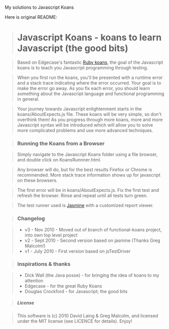 My solutions to Javascript Koans

Here is original README:

> # Javascript Koans - koans to learn Javascript (the good bits) #

> Based on Edgecase's fantastic
> [Ruby koans](http://github.com/edgecase/ruby_koans), the goal of the
> Javascript koans is to teach you Javascript programming through
> testing.

> When you first run the koans, you'll be presented with a runtime error and a
> stack trace indicating where the error occurred. Your goal is to make the
> error go away. As you fix each error, you should learn something about the
> Javascript language and functional programming in general.

> Your journey towards Javascript enlightenment starts in the koans/AboutExpects.js file. These
> koans will be very simple, so don't overthink them! As you progress through
> more koans, more and more Javascript syntax will be introduced which will allow
> you to solve more complicated problems and use more advanced techniques.

> ### Running the Koans from a Browser

> Simply navigate to the Javascript Koans folder using a file browser, and
> double click on KoansRunnner.html.

> Any browser will do, but for the best results Firefox or Chrome is
> recommended. More stack trace information shows up for javascript on these
> browsers.

> The first error will be in koans/AboutExpects.js. Fix the first test and
> refresh the browser. Rinse and repeat until all tests turn green.

> The test runner used is [Jasmine](http://pivotal.github.com/jasmine/) with a
> customized report viewer.

> ### Changelog

> *  v3 - Nov 2010  - Moved out of branch of functional-koans project, into own top level project
> *  v2 - Sept 2010 - Second version based on jasmine (Thanks Greg Malcolm!)
> *  v1 - July 2010 - First version based on jsTestDriver

> ### Inspirations & thanks

> *  Dick Wall (the Java posse) - for bringing the idea of koans to my attention
> *  Edgecase - for the great Ruby Koans
> *  Douglas Crockford - for Javascript; the good bits

> ##### License

> This software is (c) 2010 David Laing & Greg Malcolm, and licensed under the MIT license (see
> LICENCE for details).  Enjoy!

